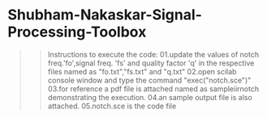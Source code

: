 # Shubham-Nakaskar-Signal-Processing-Toolbox
>>Instructions to execute the code:
01.update the values of notch freq.'fo',signal freq. 'fs' and quality factor 'q' in the respective files named as "fo.txt","fs.txt" and "q.txt"
02.open scilab console window and type the command "exec("notch.sce")"
03.for reference a pdf file is attached named as sampleiirnotch demonstrating the execution.
04.an sample output file is also attached. 
05.notch.sce is the code file
